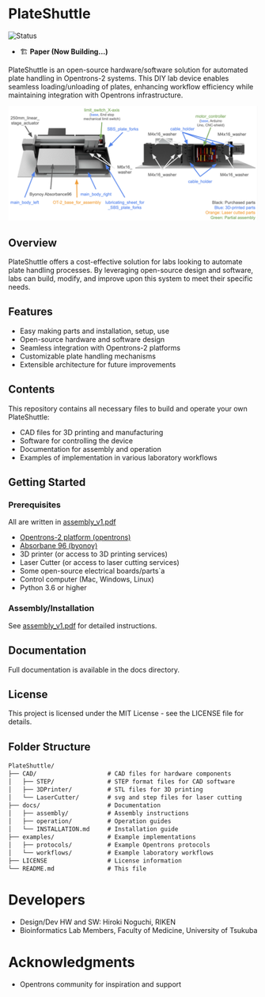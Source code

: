 # PlateShuttle
![Status](https://img.shields.io/badge/Status-Pre--release%20%2F%20Development-orange)
- 🏗 **Paper (Now Building...)**

PlateShuttle is an open-source hardware/software solution for automated plate handling in Opentrons-2 systems. This DIY lab device enables seamless loading/unloading of plates, enhancing workflow efficiency while maintaining integration with Opentrons infrastructure.

![alt text](./docs/assembly/fullAssembly_v1.png)

## Overview
PlateShuttle offers a cost-effective solution for labs looking to automate plate handling processes. By leveraging open-source design and software, labs can build, modify, and improve upon this system to meet their specific needs.

## Features
- Easy making parts and installation, setup, use
- Open-source hardware and software design
- Seamless integration with Opentrons-2 platforms
- Customizable plate handling mechanisms
- Extensible architecture for future improvements

## Contents
This repository contains all necessary files to build and operate your own PlateShuttle:

- CAD files for 3D printing and manufacturing
- Software for controlling the device
- Documentation for assembly and operation
- Examples of implementation in various laboratory workflows

## Getting Started

### Prerequisites
All are written in [assembly_v1.pdf](./docs/assembly/assembly_v1.pdf)
- [Opentrons-2 platform (opentrons)](https://opentrons.com/products/ot-2-robot) 
- [Absorbane 96 (byonoy)](https://byonoy.com/absorbance-96/)
- 3D printer (or access to 3D printing services)
- Laser Cutter (or access to laser cutting services)
- Some open-source electrical boards/parts`a
- Control computer (Mac, Windows, Linux)
- Python 3.6 or higher

### Assembly/Installation
See [assembly_v1.pdf](./docs/assembly/assembly_v1.pdf) for detailed instructions.

## Documentation
Full documentation is available in the docs directory.

## License
This project is licensed under the MIT License - see the LICENSE file for details.

## Folder Structure
```
PlateShuttle/
├── CAD/                    # CAD files for hardware components
│   ├── STEP/               # STEP format files for CAD software
│   ├── 3DPrinter/          # STL files for 3D printing
│   └── LaserCutter/        # svg and step files for laser cutting
├── docs/                   # Documentation
│   ├── assembly/           # Assembly instructions
│   ├── operation/          # Operation guides
│   └── INSTALLATION.md     # Installation guide
├── examples/               # Example implementations
│   ├── protocols/          # Example Opentrons protocols
│   └── workflows/          # Example laboratory workflows
├── LICENSE                 # License information
└── README.md               # This file
```

# Developers
- Design/Dev HW and SW: Hiroki Noguchi, RIKEN
- Bioinformatics Lab Members, Faculty of Medicine, University of Tsukuba

# Acknowledgments
- Opentrons community for inspiration and support